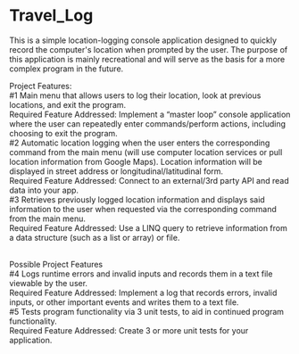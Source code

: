 # Travel_Log
This is a simple location-logging console application designed to quickly record the computer's location when prompted by the user. The purpose of this application is mainly recreational and will serve as the basis for a more complex program in the future.


Project Features:
<br />
#1
Main menu that allows users to log their location, look at previous locations, and exit the program.
<br />
Required Feature Addressed: Implement a “master loop” console application where the user can repeatedly enter commands/perform actions, including choosing to exit the program.
<br />
#2
Automatic location logging when the user enters the corresponding command from the main menu (will use computer location services or pull location information from Google Maps). Location information will be displayed in street address or longitudinal/latitudinal form. 
<br />
Required Feature Addressed: Connect to an external/3rd party API and read data into your app.
<br />
#3
Retrieves previously logged location information and displays said information to the user when requested via the corresponding command from the main menu.
<br />
Required Feature Addressed: Use a LINQ query to retrieve information from a data structure (such as a list or array) or file.
<br />
<br />


Possible Project Features
<br />
#4
Logs runtime errors and invalid inputs and records them in a text file viewable by the user.
<br />
Required Feature Addressed: Implement a log that records errors, invalid inputs, or other important events and writes them to a text file.
<br />
#5
Tests program functionality via 3 unit tests, to aid in continued program functionality.
<br />
Required Feature Addressed: Create 3 or more unit tests for your application.



